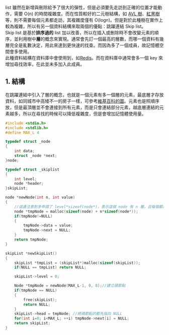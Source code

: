 list 雖然在新增與刪除給予了很大的彈性，但是必須要先走訪到正確的位置才能動作，需要 O(n) 的時間複雜度。而在性質較好的二元樹結構，如 [AVL 樹](https://zh.wikipedia.org/wiki/AVL%E6%A0%91)、[紅黑樹](https://zh.wikipedia.org/wiki/%E7%BA%A2%E9%BB%91%E6%A0%91)等，則不需要每個元素都走訪，其複雜度僅有 O(logn)。但是對於此種樹在實作上較為複雜，所以有另一個資料結構來取兩個的優點：跳躍連結 Skip list。\
Skip list 是基於**排序過的** list 加以改善，所以在插入或刪除時不會改變元素的順序，並利用樹中**層**的概念來實現。通常會先訂一個最高的層數，而哪一個資料有幾層完全是亂數決定，用此來達到更快速的找查。而因為多了一個成員，故記憶體空間會多使用。\
此種資料結構在資料庫中會使用到，如[Redis](https://zh.wikipedia.org/wiki/Redis)。而在資料庫中通常會多一個 key 來增加尋找效率，在此並未多加入此成員。

## 1. 結構
在跳躍連結中引入了層的概念，也就是一個元素有多一個層的元素，最底層才存放資料，如同城市中高矮不一的房子一樣，可參考[維基百科的圖](https://en.wikipedia.org/wiki/File:Skip_list_add_element-en.gif)。元素也是照順序放，但是最頂層並不會連接到所有元素，而是只會連結部分元素，越底層連結的元素越多，所以在尋找的時候可以降低複雜度，但是會增加記憶體使用量。
```C
#include <stdio.h>
#include <stdlib.h>
#define MAX_L 4

typedef struct _node
{
    int data;
    struct _node *next;
}node;

typedef struct _skiplist  
{
    int level;  
    node *header;  
}skipList;  

node *newNode(int n, int value)
{
    //這邊注意到多申請了 level*sizeof(node*)，表示這個 node 有 n 層，且每個都是 node* 要指向下一個節點
    node *tmpNode = malloc(sizeof(node) + n*sizeof(node*));
    if(tmpNode!=NULL) 
    {
        tmpNode->data = value;
        tmpNode->next = NULL;
    }
    return tmpNode;
}

skipList *newSkipList()
{
    skipList *tmpList = (skipList*)malloc(sizeof(skipList));
    if(NULL == tmpList) return NULL;

    skipList->level = 0;

    Node *tmpNode = newNode(MAX_L-1, 0, 0);//建立頭節點
    if(tmpNode == NULL)
    {
        free(skipList);
        return NULL;
    }
    skipList->head = tmpNode; //將頭節點的都先指向 NULL
    for(int i=0; i<MAX_L; ++i) tmpNode->next[i] = NULL;
    return skipList;
}
```
